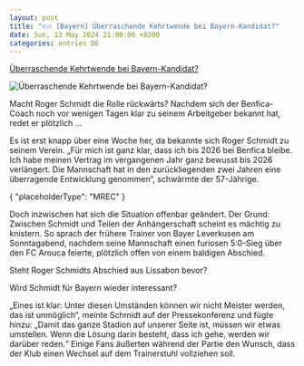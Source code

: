 ```yaml
---
layout: post
title: "🔥🔥 [Bayern] Überraschende Kehrtwende bei Bayern-Kandidat?"
date: Sun, 12 May 2024 21:00:00 +0200
categories: entries DE
---
```

[Überraschende Kehrtwende bei Bayern-Kandidat?](https://www.sport1.de/news/internationaler-fussball/2024/05/uberraschende-kehrtwende-bei-bayern-kandidat)

![Überraschende Kehrtwende bei Bayern-Kandidat?](https://reshape.sport1.de/c/t/8975d91a-2743-41fe-80ce-ff7c4e174e5c/1200x630)

Macht Roger Schmidt die Rolle rückwärts? Nachdem sich der Benfica-Coach noch vor wenigen Tagen klar zu seinem Arbeitgeber bekannt hat, redet er plötzlich ...

Es ist erst knapp über eine Woche her, da bekannte sich Roger Schmidt zu seinem Verein. „Für mich ist ganz klar, dass ich bis 2026 bei Benfica bleibe. Ich habe meinen Vertrag im vergangenen Jahr ganz bewusst bis 2026 verlängert. Die Mannschaft hat in den zurückliegenden zwei Jahren eine überragende Entwicklung genommen“, schwärmte der 57-Jährige.

{ "placeholderType": "MREC" }

Doch inzwischen hat sich die Situation offenbar geändert. Der Grund: Zwischen Schmidt und Teilen der Anhängerschaft scheint es mächtig zu knistern. So sprach der frühere Trainer von Bayer Leverkusen am Sonntagabend, nachdem seine Mannschaft einen furiosen 5:0-Sieg über den FC Arouca feierte, plötzlich offen von einem baldigen Abschied.

Steht Roger Schmidts Abschied aus Lissabon bevor?

Wird Schmidt für Bayern wieder interessant?

„Eines ist klar: Unter diesen Umständen können wir nicht Meister werden, das ist unmöglich“, meinte Schmidt auf der Pressekonferenz und fügte hinzu: „Damit das ganze Stadion auf unserer Seite ist, müssen wir etwas umstellen. Wenn die Lösung darin besteht, dass ich gehe, werden wir darüber reden.“ Einige Fans äußerten während der Partie den Wunsch, dass der Klub einen Wechsel auf dem Trainerstuhl vollziehen soll.

